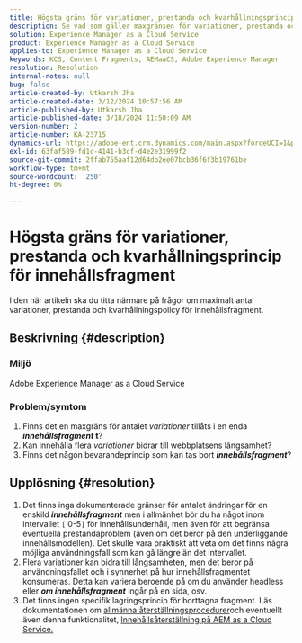 ```yaml
---
title: Högsta gräns för variationer, prestanda och kvarhållningsprincip för innehållsfragment
description: Se vad som gäller maxgränsen för variationer, prestanda och kvarhållningspolicy för innehållskomponenter.
solution: Experience Manager as a Cloud Service
product: Experience Manager as a Cloud Service
applies-to: Experience Manager as a Cloud Service
keywords: KCS, Content Fragments, AEMaaCS, Adobe Experience Manager
resolution: Resolution
internal-notes: null
bug: false
article-created-by: Utkarsh Jha
article-created-date: 3/12/2024 10:57:56 AM
article-published-by: Utkarsh Jha
article-published-date: 3/18/2024 11:50:09 AM
version-number: 2
article-number: KA-23715
dynamics-url: https://adobe-ent.crm.dynamics.com/main.aspx?forceUCI=1&pagetype=entityrecord&etn=knowledgearticle&id=fcf6705a-5fe0-ee11-904d-6045bd0063aa
exl-id: 63faf589-fd1c-4141-b3cf-d4e2e31999f2
source-git-commit: 2ffab755aaf12d64db2ee07bcb36f6f3b19761be
workflow-type: tm+mt
source-wordcount: '250'
ht-degree: 0%

---
```


# Högsta gräns för variationer, prestanda och kvarhållningsprincip för innehållsfragment


I den här artikeln ska du titta närmare på frågor om maximalt antal variationer, prestanda och kvarhållningspolicy för innehållsfragment.

## Beskrivning {#description}


### Miljö

Adobe Experience Manager as a Cloud Service

### Problem/symtom

1. Finns det en maxgräns för antalet *variationer* tillåts i en enda <b>*innehållsfragment* t</b>?
2. Kan innehålla flera *variationer* bidrar till webbplatsens långsamhet?
3. Finns det någon bevarandeprincip som kan tas bort <b>*innehållsfragment</b>*?



## Upplösning {#resolution}


1. Det finns inga dokumenterade gränser för antalet ändringar för en enskild <b>*innehållsfragment</b>* men i allmänhet bör du ha något inom intervallet `[` 0-5`]`  för innehållsunderhåll, men även för att begränsa eventuella prestandaproblem (även om det beror på den underliggande innehållsmodellen). Det skulle vara praktiskt att veta om det finns några möjliga användningsfall som kan gå längre än det intervallet.
2. Flera variationer kan bidra till långsamheten, men det beror på användningsfallet och i synnerhet på hur innehållsfragmentet konsumeras. Detta kan variera beroende på om du använder headless eller <b>*om innehållsfragment</b>* ingår på en sida, osv.
3. Det finns ingen specifik lagringsprincip för borttagna fragment. Läs dokumentationen om [allmänna återställningsprocedurer](https://experienceleague.adobe.com/docs/experience-cloud-kcs/kbarticles/KA-23505.html?lang=en)och eventuellt även denna funktionalitet, [Innehållsåterställning på AEM as a Cloud Service.](https://experienceleague.adobe.com/docs/experience-manager-cloud-service/content/operations/restore.html?lang=en)
